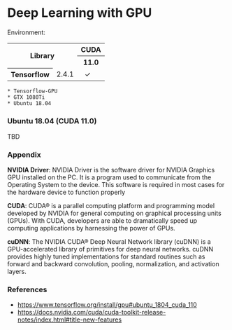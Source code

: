 # Deep Learning with GPU

Environment:

<table>
<tr>
  <th rowspan="2" colspan="2">Library</th>
  <th>CUDA</th>
</tr>
<tr>
  <th>11.0</th>
</tr>
<tr>
<th>Tensorflow</th>
<td>2.4.1</td>
<td>&nbsp;&nbsp;✓</td>
</tr>
</table>

```
* Tensorflow-GPU
* GTX 1080Ti
* Ubuntu 18.04
```

### Ubuntu 18.04 (CUDA 11.0)

TBD

### Appendix

**NVIDIA Driver**: NVIDIA Driver is the software driver for NVIDIA Graphics GPU installed on the PC. It is a program used to communicate from the Operating System to the device. This software is required in most cases for the hardware device to function properly

**CUDA**: CUDA® is a parallel computing platform and programming model developed by NVIDIA for general computing on graphical processing units (GPUs). With CUDA, developers are able to dramatically speed up computing applications by harnessing the power of GPUs.

**cuDNN**: The NVIDIA CUDA® Deep Neural Network library (cuDNN) is a GPU-accelerated library of primitives for deep neural networks. cuDNN provides highly tuned implementations for standard routines such as forward and backward convolution, pooling, normalization, and activation layers.

### References

* https://www.tensorflow.org/install/gpu#ubuntu_1804_cuda_110
* https://docs.nvidia.com/cuda/cuda-toolkit-release-notes/index.html#title-new-features
